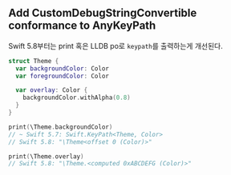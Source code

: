 ## Add CustomDebugStringConvertible conformance to AnyKeyPath

Swift 5.8부터는 print 혹은 LLDB po로 `keypath`를 출력하는게 개선된다.

```swift
struct Theme {
  var backgroundColor: Color
  var foregroundColor: Color

  var overlay: Color {
    backgroundColor.withAlpha(0.8)
  }
}

print(\Theme.backgroundColor)
// ~ Swift 5.7: Swift.KeyPath<Theme, Color>
// Swift 5.8: "\Theme<offset 0 (Color)>"

print(\Theme.overlay)
// Swift 5.8: "\Theme.<computed 0xABCDEFG (Color)>"
```
